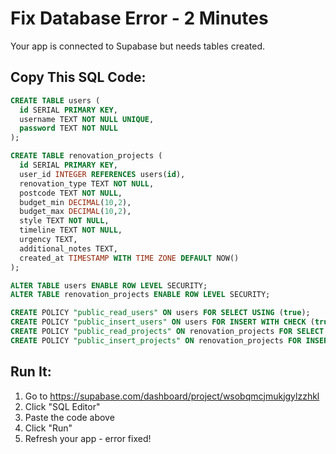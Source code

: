 # Fix Database Error - 2 Minutes

Your app is connected to Supabase but needs tables created.

## Copy This SQL Code:
```sql
CREATE TABLE users (
  id SERIAL PRIMARY KEY,
  username TEXT NOT NULL UNIQUE,
  password TEXT NOT NULL
);

CREATE TABLE renovation_projects (
  id SERIAL PRIMARY KEY,
  user_id INTEGER REFERENCES users(id),
  renovation_type TEXT NOT NULL,
  postcode TEXT NOT NULL,
  budget_min DECIMAL(10,2),
  budget_max DECIMAL(10,2),
  style TEXT NOT NULL,
  timeline TEXT NOT NULL,
  urgency TEXT,
  additional_notes TEXT,
  created_at TIMESTAMP WITH TIME ZONE DEFAULT NOW()
);

ALTER TABLE users ENABLE ROW LEVEL SECURITY;
ALTER TABLE renovation_projects ENABLE ROW LEVEL SECURITY;

CREATE POLICY "public_read_users" ON users FOR SELECT USING (true);
CREATE POLICY "public_insert_users" ON users FOR INSERT WITH CHECK (true);
CREATE POLICY "public_read_projects" ON renovation_projects FOR SELECT USING (true);
CREATE POLICY "public_insert_projects" ON renovation_projects FOR INSERT WITH CHECK (true);
```

## Run It:
1. Go to https://supabase.com/dashboard/project/wsobqmcjmukjgylzzhkl
2. Click "SQL Editor" 
3. Paste the code above
4. Click "Run"
5. Refresh your app - error fixed!